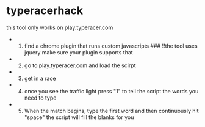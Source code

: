 # typeracerhack
this tool only works on play.typeracer.com
* 1. find a chrome plugin that runs custom javascripts ### !!the tool uses jquery make sure your plugin supports that
* 2. go to play.typeracer.com and load the scirpt
* 3. get in a race
* 4. once you see the traffic light press "1" to tell the script the words you need to type
* 5. When the match begins, type the first word and then continuously hit "space" the script will fill the blanks for you

